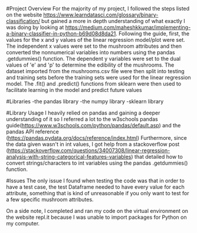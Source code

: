 #Project Overview
For the majority of my project, I followed the steps listed on the website https://www.learndatasci.com/glossary/binary-classification/ but gained a more in depth understanding of what exactly I was doing by looking at https://medium.com/maheshkkumar/implementing-a-binary-classifier-in-python-b69d08d8da21.
Following the guide, first, the values for the x and y values of the linear regression model/plot were set. The independent x values were set to the mushroom attributes and then converted the nonnumerical variables into numbers using the pandas .getdummies() function. The dependent y variables were set to the dual values of 'e' and 'p' to determine the edibility of the mushrooms. The dataset imported from the mushrooms.csv file were then split into testing and training sets before the training sets were used for the linear regression model. The .fit() and .predict() functions from sklearn were then used to facilitate learning in the model and predict future values                                     

#Libraries 
-the pandas library
-the numpy library
-sklearn library

#Library Usage
I heavily relied on pandas and gaining a deeper understanding of it so I referred a lot to the w3schools pandas guide(https://www.w3schools.com/python/pandas/default.asp) and the pandas API reference (https://pandas.pydata.org/docs/reference/index.html)
Furthermore, since the data given wasn't in int values, I got help from a stackoverflow post (https://stackoverflow.com/questions/34007308/linear-regression-analysis-with-string-categorical-features-variables) that detailed how to convert strings/characters to int variables using the pandas .getdummies() function.

#Issues
The only issue I found when testing the code was that in order to have a test case, the test Dataframe needed to have every value for each attribute, something that is kind of unreasonable if you only want to test for a few specific mushroom attributes.

On a side note, I completed and ran my code on the virtual environment on the website repl.it because I was unable to import packages for Python on my computer.

